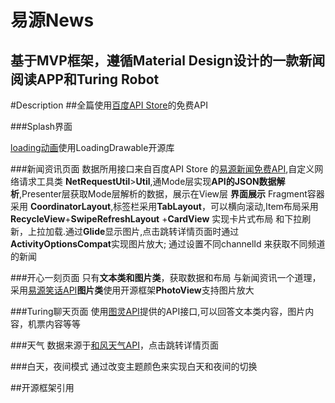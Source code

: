 **易源News**
================================================================
基于MVP框架，遵循Material Design设计的一款新闻阅读APP和Turing Robot
--------------------------------------------------------------------
#Description
##全篇使用[百度API Store](http://apistore.baidu.com/)的免费API

###Splash界面

[loading动画](https://github.com/dinuscxj/LoadingDrawable.git)使用LoadingDrawable开源库

###新闻资讯页面
    数据所用接口来自百度API Store 的[易源新闻免费API](http://apistore.baidu.com/apiworks/servicedetail/688.html),自定义网络请求工具类
**NetRequestUtil**>**Util**,通Mode层实现**API的JSON数据解析**,Presenter层获取Mode层解析的数据，展示在View层
**界面展示** Fragment容器采用 **CoordinatorLayout**,标签栏采用**TabLayout**，可以横向滚动,Item布局采用**RecycleView**+**SwipeRefreshLayout** +**CardView** 实现卡片式布局 和下拉刷新，上拉加载.通过**Glide**显示图片,点击跳转详情页面时通过**ActivityOptionsCompat**实现图片放大;
通过设置不同channelId 来获取不同频道的新闻

###开心一刻页面
只有**文本类和图片类**，获取数据和布局 与新闻资讯一个道理，采用[易源笑话API](http://apistore.baidu.com/apiworks/servicedetail/688.html)**图片类**使用开源框架**PhotoView**支持图片放大

###Turing聊天页面
使用[图灵API](http://www.tuling123.com/)提供的API接口,可以回答文本类内容，图片内容，机票内容等等

###天气
数据来源于[和风天气API](http://apistore.baidu.com/apiworks/servicedetail/478.html)，点击跳转详情页面

###白天，夜间模式
通过改变主题颜色来实现白天和夜间的切换

##开源框架引用
